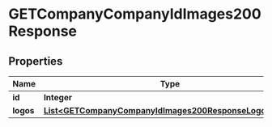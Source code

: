 

# GETCompanyCompanyIdImages200Response


## Properties

| Name | Type | Description | Notes |
|------------ | ------------- | ------------- | -------------|
|**id** | **Integer** |  |  [optional] |
|**logos** | [**List&lt;GETCompanyCompanyIdImages200ResponseLogosInner&gt;**](GETCompanyCompanyIdImages200ResponseLogosInner.md) |  |  [optional] |



